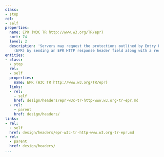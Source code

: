 ```yaml
---
class:
- stop
rel:
- self
properties:
  name: EPR (W3C TR http://www.w3.org/TR/epr)
  sort: 74
  level: 2
  description: 'Servers may request the protections outlined by Entry Point Regulation
    (EPR) by sending an EPR HTTP response header field along with a response. '
entities:
- class:
  - stop
  rel:
  - self
  properties:
    name: EPR (W3C TR http://www.w3.org/TR/epr)
  links:
  - rel:
    - self
    href: design/headers/epr-w3c-tr-http-www.w3.org-tr-epr.md
  - rel:
    - parent
    href: design/headers/
links:
- rel:
  - self
  href: design/headers/epr-w3c-tr-http-www.w3.org-tr-epr.md
- rel:
  - parent
  href: design/headers/
...
```

